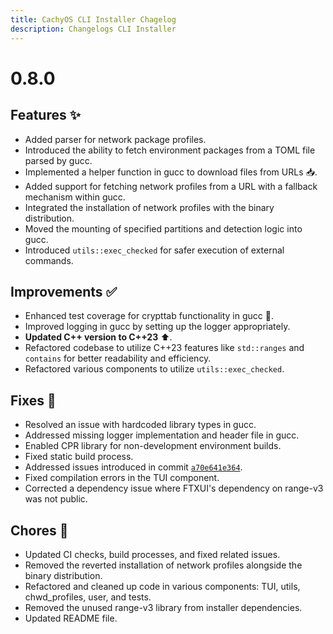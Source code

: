 ```yaml
---
title: CachyOS CLI Installer Chagelog
description: Changelogs CLI Installer
---
```


# 0.8.0

## Features ✨

- Added parser for network package profiles.
- Introduced the ability to fetch environment packages from a TOML file parsed by gucc.
- Implemented a helper function in gucc to download files from URLs 📥.
- Added support for fetching network profiles from a URL with a fallback mechanism within gucc.
- Integrated the installation of network profiles with the binary distribution.
- Moved the mounting of specified partitions and detection logic into gucc.
- Introduced `utils::exec_checked` for safer execution of external commands.

## Improvements ✅

- Enhanced test coverage for crypttab functionality in gucc 🧪.
- Improved logging in gucc by setting up the logger appropriately.
- **Updated C++ version to C++23** ⬆️.
- Refactored codebase to utilize C++23 features like `std::ranges` and `contains` for better readability and efficiency.
- Refactored various components to utilize `utils::exec_checked`.

## Fixes 🐛

- Resolved an issue with hardcoded library types in gucc.
- Addressed missing logger implementation and header file in gucc.
- Enabled CPR library for non-development environment builds.
- Fixed static build process.
- Addressed issues introduced in commit [`a70e641e364`](https://github.com/CachyOS/New-Cli-Installer/commit/a70e641e364).
- Fixed compilation errors in the TUI component.
- Corrected a dependency issue where FTXUI's dependency on range-v3 was not public.

## Chores 🧹

- Updated CI checks, build processes, and fixed related issues.
- Removed the reverted installation of network profiles alongside the binary distribution.
- Refactored and cleaned up code in various components: TUI, utils, chwd_profiles, user, and tests.
- Removed the unused range-v3 library from installer dependencies.
- Updated README file.
